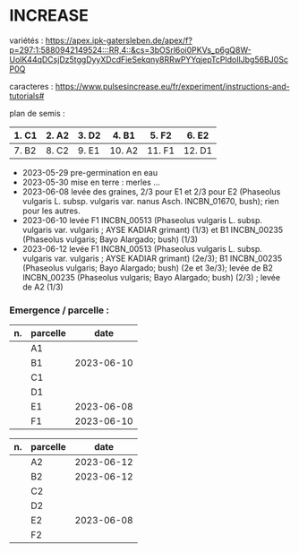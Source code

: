 # INCREASE

variétés : https://apex.ipk-gatersleben.de/apex/f?p=297:1:5880942149524:::RR,4::&cs=3bOSrl6oi0PKVs_p6gQ8W-UolK44qDCsjDz5tggDyyXDcdFieSekqny8RRwPYYqjepTcPldoIlJbg56BJ0ScP0Q 

caracteres : https://www.pulsesincrease.eu/fr/experiment/instructions-and-tutorials#

plan de semis : 


| 1. C1 | 2. A2 | 3. D2 | 4. B1 | 5. F2 | 6. E2 |
|-------|-------|-------|-------|-------|-------|
| 7. B2 | 8. C2 | 9. E1 |10. A2 |11. F1 |12. D1 |


- 2023-05-29  pre-germination en eau
- 2023-05-30  mise en terre : merles ... 
- 2023-06-08  levée des graines, 2/3 pour E1 et 2/3 pour E2 (Phaseolus vulgaris L. subsp. vulgaris var. nanus Asch. INCBN_01670, bush); rien pour les autres. 
- 2023-06-10  levée F1 INCBN_00513 (Phaseolus vulgaris L. subsp. vulgaris var. vulgaris ; AYSE KADIAR grimant) (1/3) et B1 INCBN_00235 (Phaseolus vulgaris; Bayo Alargado; bush) (1/3)
- 2023-06-12 levée F1 INCBN_00513 (Phaseolus vulgaris L. subsp. vulgaris var. vulgaris ; AYSE KADIAR grimant) (2e/3); B1 INCBN_00235 (Phaseolus vulgaris; Bayo Alargado; bush) (2e et 3e/3); levée de B2 INCBN_00235 (Phaseolus vulgaris; Bayo Alargado; bush) (2/3) ; levée de A2 (1/3)

### Emergence / parcelle : 

|n.|parcelle | date |
|--|---------|------|
||A1 ||
||B1 |2023-06-10|
||C1 ||
||D1 ||
||E1 |2023-06-08|
||F1 |2023-06-10|

|n.|parcelle | date |
|--|---------|------|
||A2 |2023-06-12|
||B2 |2023-06-12|
||C2 ||
||D2 ||
||E2 |2023-06-08 |
||F2 ||
